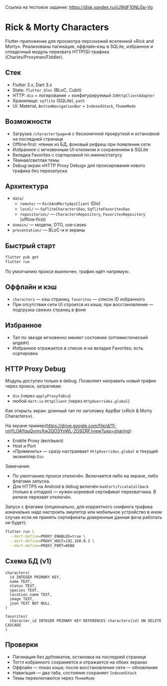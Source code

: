 Ссылка на тестовое задание: https://disk.yandex.ru/i/J9ldF10NLGp-Vg
# Rick & Morty Characters

Flutter-приложение для просмотра персонажей вселенной «Rick and Morty». Реализованы пагинация, оффлайн‑кэш в SQLite, избранное и отладочный модуль перехвата HTTP(S)‑трафика (Charles/Proxyman/Fiddler).

## Стек
- Flutter 3.x, Dart 3.x
- State: `flutter_bloc` (BLoC, Cubit)
- HTTP: `dio` + логирование + конфигурируемый `IOHttpClientAdapter`
- Хранилище: `sqflite` (SQLite), `path`
- UI: Material, `BottomNavigationBar` + `IndexedStack`, `ThemeMode`

## Возможности
- Загрузка `/character?page=N` с бесконечной прокруткой и остановкой на последней странице
- Offline‑first: чтение из БД, фоновый рефреш при появлении сети
- Избранное с мгновенным UI‑откликом и сохранением в SQLite
- Вкладка Favorites с сортировкой по имени/статусу
- Тёмная/светлая темы
- Debug‑экран «HTTP Proxy Debug» для проксирования нового трафика без перезапуска

## Архитектура
- `data/`
  - `remote/` — `RickAndMortyApiClient` (Dio)
  - `local/` — `SqfliteCharactersDao`, `SqfliteFavoritesDao`
  - `repositories/` — `CharactersRepository`, `FavoritesRepository` (offline‑first)
- `domain/` — модели, DTO, use‑cases
- `presentation/` — BLoC-и и экраны

## Быстрый старт
```bash
flutter pub get
flutter run
```
По умолчанию прокси выключен, трафик идёт напрямую.

## Оффлайн и кэш
- `characters` — кэш страниц; `favorites` — список ID избранного
- При отсутствии сети UI строится из кэша; при восстановлении — подгрузка свежих страниц в фоне

## Избранное
- Тап по звезде мгновенно меняет состояние (оптимистический апдейт)
- Избранное отражается в списке и на вкладке Favorites; есть сортировка

## HTTP Proxy Debug
Модуль доступен только в debug. Позволяет направить новый трафик через прокси, затрагивая:
- `dio` (через `applyProxyToDio`)
- любой `dart:io` `HttpClient` (через `HttpOverrides.global`)

Как открыть экран: длинный тап по заголовку AppBar («Rick & Morty Characters»).

На экране пример(https://drive.google.com/file/d/11-rmYLOAYquQvmvXw2QO3YnWL-ZO9ZRF/view?usp=sharing):
- Enable Proxy (вкл/выкл)
- Host и Port
- «Применить» — сразу настраивает `HttpOverrides.global` и текущий экземпляр `Dio`

Замечания:
- По умолчанию прокси отключён. Включается либо на экране, либо флагами запуска.
- Для HTTPS на Android в debug включён `badCertificateCallback` (только в отладке) — нужен корневой сертификат перехватчика. В релизе перехват отключён.

Запуск с флагами (опционально, для корректного снифинга трафика изначально надо настроить эмулятор или мобильное устройство в ином случае если не принять сертификаты доверенные данная фича работать не будет):
```bash
flutter run \
  --dart-define=PROXY_ENABLED=true \
  --dart-define=PROXY_HOST=192.168.0.2 \
  --dart-define=PROXY_PORT=8888
```

## Схема БД (v1)
```
characters(
  id INTEGER PRIMARY KEY,
  name TEXT,
  status TEXT,
  species TEXT,
  location_name TEXT,
  image TEXT,
  json TEXT NOT NULL
)

favorites(
  character_id INTEGER PRIMARY KEY REFERENCES characters(id) ON DELETE CASCADE
)
```

## Проверки
- Пагинация без дубликатов, остановка на последней странице
- Тоггл избранного сохраняется и отражается на обоих экранах
- Оффлайн — показ кэша; после восстановления сети — обновление
- Навигация — два таба, состояние сохраняет `IndexedStack`
- Темы переключаются через `ThemeMode`
